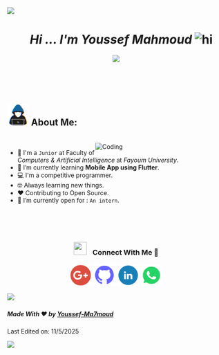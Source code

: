 <!--horizontal Color-->
<img src="https://user-images.githubusercontent.com/73097560/115834477-dbab4500-a447-11eb-908a-139a6edaec5c.gif">

<!-- It's me 😄-->
<div id="User_content">
  <ul align="center">
      <h1 align="center"> <i> Hi ... I'm Youssef Mahmoud </i> <img src="https://user-images.githubusercontent.com/1303154/88677602-1635ba80-d120-11ea-84d8-d263ba5fc3c0.gif" width="28px" height="28px" alt="hi"></h1>
  </ul>
</div>

 
<div align="center">
  <a href="https://github.com/fairyland0926"><img src="https://readme-typing-svg.herokuapp.com/?lines=Welcome%20to%20Github's%20Youssef%20Ma7moud🤗&font=Pacifico&center=true&width=650&height=120&color=ff4500&vCenter=true&size=30%22"></a>
</div>

<br><br><br>
<!-- About Me -->

## <img src = "https://github.com/Mo7amed3bdelghany/Mo7amed3bdelghany/blob/main/Img/about%20me.gif?raw=true" width = 10%> About Me:

<br>
<img align="right" alt="Coding" width="300" src="https://i.pinimg.com/originals/81/17/8b/81178b47a8598f0c81c4799f2cdd4057.gif">

- 🏫 I'm a `Junior` at Faculty of *Computers & Artificial Intelligence* at *Fayoum University*.
- 🤖 I’m currently learning **Mobile App using Flutter**.
- 💻 I'm a competitive programmer.
- 🤓 Always learning new things.
- ❤ Contributing to Open Source.
- 🤔 I’m currently open for : `An intern`.
<br><br>

<!-- Views -->

<br><br>
<!-- Connect Us -->
<h3 align="center" > <img src="https://media.giphy.com/media/iY8CRBdQXODJSCERIr/giphy.gif" width="30" height="30" style="margin-right: 10px;"> Connect With Me 🤝 </h3>

<!-- Links -->
  <p align="center">
	<a href="mailto:ym1977@fayoum.edu.eg"><img img src="https://raw.githubusercontent.com/Mo7amed3bdelghany/Mo7amed3bdelghany/f1af1eed415b05863619f117fc08b0dc1510693b/Img/Gmail.png" width ="50px"/></a>
	<a href="https://github.com/Youssef-Ma7moud-Eid"><img src="https://raw.githubusercontent.com/Mo7amed3bdelghany/Mo7amed3bdelghany/f1af1eed415b05863619f117fc08b0dc1510693b/Img/GitHub.png" width ="52px"/></a>
	<a href="https://www.linkedin.com/in/youssef-mahmoud-eid-attia-067433272/"><img src="https://raw.githubusercontent.com/Mo7amed3bdelghany/Mo7amed3bdelghany/f1af1eed415b05863619f117fc08b0dc1510693b/Img/Linkedin.png"width ="50px"/></a>
    <a href="https://wa.me/201000799459"><img src="https://raw.githubusercontent.com/Mo7amed3bdelghany/Mo7amed3bdelghany/f1af1eed415b05863619f117fc08b0dc1510693b/Img/Whatsapp.png"width ="50px"/></a>
</p>

 
<!--horizontal Color-->
<img src="https://user-images.githubusercontent.com/73097560/115834477-dbab4500-a447-11eb-908a-139a6edaec5c.gif">

<!-- ❤️🔥-->
<h5> Made With ❤️ by <a href="https://www.linkedin.com/in/youssef-mahmoud-eid-attia-067433272/"> Youssef-Ma7moud </a> </h5>
Last Edited on: 11/5/2025

![](https://visitor-badge-deno.deno.dev/Mo7amed3bdelghny.Mo7amed3bdelghany.svg)
